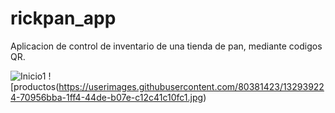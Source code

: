 # rickpan_app

Aplicacion de control de inventario de una tienda de pan, mediante codigos QR.

![Inicio1](https://user-images.githubusercontent.com/80381423/132939193-0daf72c6-d499-41b7-8cae-6b7e940ea3ea.jpg) ![productos(https://userimages.githubusercontent.com/80381423/132939224-70956bba-1ff4-44de-b07e-c12c41c10fc1.jpg)

